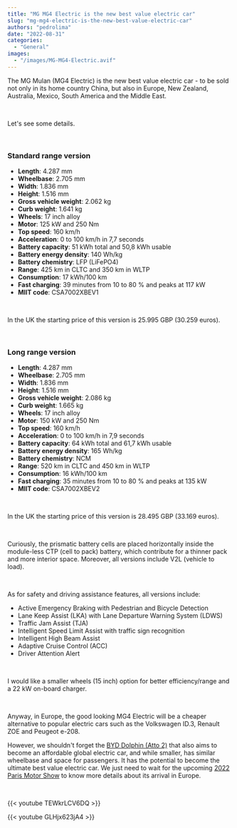 ```yaml
---
title: "MG MG4 Electric is the new best value electric car"
slug: "mg-mg4-electric-is-the-new-best-value-electric-car"
authors: "pedrolima"
date: "2022-08-31"
categories:
  - "General"
images:
  - "/images/MG-MG4-Electric.avif"
---
```


The MG Mulan (MG4 Electric) is the new best value electric car - to be sold not only in its home country China, but also in Europe, New Zealand, Australia, Mexico, South America and the Middle East.

 

Let's see some details.

 

### Standard range version

- **Length**: 4.287 mm
- **Wheelbase**: 2.705 mm
- **Width**: 1.836 mm
- **Height**: 1.516 mm
- **Gross vehicle weight**: 2.062 kg
- **Curb weight**: 1.641 kg
- **Wheels**: 17 inch alloy
- **Motor**: 125 kW and 250 Nm
- **Top speed**: 160 km/h
- **Acceleration**: 0 to 100 km/h in 7,7 seconds
- **Battery capacity**: 51 kWh total and 50,8 kWh usable
- **Battery energy density**: 140 Wh/kg
- **Battery chemistry**: LFP (LiFePO4)
- **Range**: 425 km in CLTC and 350 km in WLTP
- **Consumption**: 17 kWh/100 km
- **Fast charging**: 39 minutes from 10 to 80 % and peaks at 117 kW
- **MIIT code**: CSA7002XBEV1

 

In the UK the starting price of this version is 25.995 GBP (30.259 euros).

 

### Long range version

- **Length**: 4.287 mm
- **Wheelbase**: 2.705 mm
- **Width**: 1.836 mm
- **Height**: 1.516 mm
- **Gross vehicle weight**: 2.086 kg
- **Curb weight**: 1.665 kg
- **Wheels**: 17 inch alloy
- **Motor**: 150 kW and 250 Nm
- **Top speed**: 160 km/h
- **Acceleration**: 0 to 100 km/h in 7,9 seconds
- **Battery capacity**: 64 kWh total and 61,7 kWh usable
- **Battery energy density**: 165 Wh/kg
- **Battery chemistry**: NCM
- **Range**: 520 km in CLTC and 450 km in WLTP
- **Consumption**: 16 kWh/100 km
- **Fast charging**: 35 minutes from 10 to 80 % and peaks at 135 kW
- **MIIT code**: CSA7002XBEV2

 

In the UK the starting price of this version is 28.495 GBP (33.169 euros).

 

Curiously, the prismatic battery cells are placed horizontally inside the module-less CTP (cell to pack) battery, which contribute for a thinner pack and more interior space. Moreover, all versions include V2L (vehicle to load).

 

As for safety and driving assistance features, all versions include:

- Active Emergency Braking with Pedestrian and Bicycle Detection
- Lane Keep Assist (LKA) with Lane Departure Warning System (LDWS)
- Traffic Jam Assist (TJA)
- Intelligent Speed Limit Assist with traffic sign recognition
- Intelligent High Beam Assist
- Adaptive Cruise Control (ACC)
- Driver Attention Alert

 

I would like a smaller wheels (15 inch) option for better efficiency/range and a 22 kW on-board charger.

 

Anyway, in Europe, the good looking MG4 Electric will be a cheaper alternative to popular electric cars such as the Volkswagen ID.3, Renault ZOE and Peugeot e-208.

However, we shouldn't forget the [BYD Dolphin (Atto 2)](/2021/08/13/byd-dolphin-is-now-available-to-pre-order/) that also aims to become an affordable global electric car, and while smaller, has similar wheelbase and space for passengers. It has the potential to become the ultimate best value electric car. We just need to wait for the upcoming [2022 Paris Motor Show](/2022/07/28/byd-will-be-present-at-the-2022-paris-motor-show/) to know more details about its arrival in Europe.

 

{{< youtube TEWkrLCV6DQ >}}

{{< youtube GLHjx623jA4 >}}
